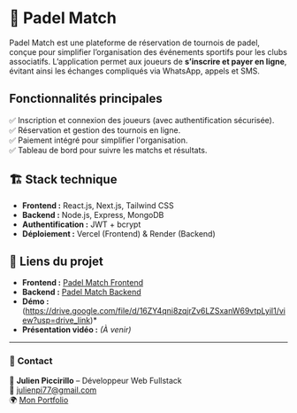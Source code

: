# 🎾 Padel Match

Padel Match est une plateforme de réservation de tournois de padel, conçue pour simplifier l’organisation des événements sportifs pour les clubs associatifs. L’application permet aux joueurs de **s’inscrire et payer en ligne**, évitant ainsi les échanges compliqués via WhatsApp, appels et SMS.

## Fonctionnalités principales
✅ Inscription et connexion des joueurs (avec authentification sécurisée).  
✅ Réservation et gestion des tournois en ligne.  
✅ Paiement intégré pour simplifier l'organisation.  
✅ Tableau de bord pour suivre les matchs et résultats.  

## 🏗️ Stack technique
- **Frontend :** React.js, Next.js, Tailwind CSS
- **Backend :** Node.js, Express, MongoDB
- **Authentification :** JWT + bcrypt
- **Déploiement :** Vercel (Frontend) & Render (Backend)

## 🔗 Liens du projet
- **Frontend :** [Padel Match Frontend](https://github.com/Picci-s/Padel-Match-Frontend)
- **Backend :** [Padel Match Backend](https://github.com/Picci-s/Padel-Match-Backend)
- **Démo :** (https://drive.google.com/file/d/16ZY4qni8zqjrZv6LZSxanW69vtpLyil1/view?usp=drive_link)*  
- **Présentation vidéo :** *(À venir)*  

---

### 📩 **Contact**
💬 **Julien Piccirillo** – Développeur Web Fullstack  
📧 [julienpi77@gmail.com](mailto:julienpi77@gmail.com)  
🌍 [Mon Portfolio](https://tonportfolio.com)
